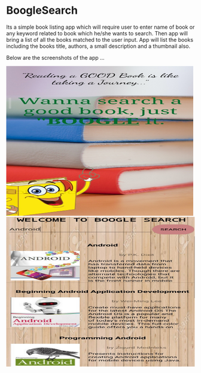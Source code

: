 # BoogleSearch
Its a simple book listing app which will require user to enter name of book or any keyword related to 
book which he/she wants to search. Then app will bring a list of all the books matched to the user input. 
App will list the books including the books title, authors, a small description and a thumbnail also.

Below are the screenshots of the app ...

<img src="https://github.com/hvg2416/BoogleSearch/blob/master/Screenshot_1.jpg" width="500" height="400">

<img src="https://github.com/hvg2416/BoogleSearch/blob/master/Screenshot_2.jpg" width="700" height="400">
